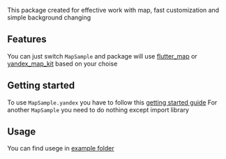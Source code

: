 <!--
This README describes the package. If you publish this package to pub.dev,
this README's contents appear on the landing page for your package.

For information about how to write a good package README, see the guide for
[writing package pages](https://dart.dev/guides/libraries/writing-package-pages).

For general information about developing packages, see the Dart guide for
[creating packages](https://dart.dev/guides/libraries/create-library-packages)
and the Flutter guide for
[developing packages and plugins](https://flutter.dev/developing-packages).
-->

This package created for effective work with map, fast customization and simple background changing

## Features

You can just switch `MapSample` and package will use [flutter_map](https://pub.dev/packages/flutter_map) or [yandex_map_kit](https://pub.dev/packages/yandex_mapkit) based on your choise

## Getting started

To use `MapSample.yandex` you have to follow this [getting started guide](https://pub.dev/packages/yandex_mapkit#getting-started)
For another `MapSample` you need to do nothing except import library

## Usage

You can find usege in [example folder](https://github.com/LoToSS13/effective_map_template/tree/main/example/effective_map_example)



